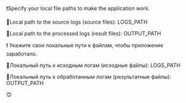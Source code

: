 ❗Specify your local file paths to make the application work. 

📂Local path to the source logs (source files): LOGS_PATH

📂Local path to the processed logs (result files): OUTPUT_PATH


❗ Укажите свои локальные пути к файлам, чтобы приложение заработало. 

📂Локальный путь к исходным логам (исходные файлы): LOGS_PATH

📂Локальный путь к обработанным логам (результатные файлы): OUTPUT_PATH

😊
